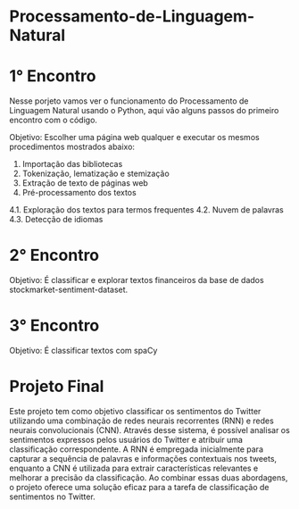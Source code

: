 # Processamento-de-Linguagem-Natural

# 1° Encontro

Nesse porjeto vamos ver o funcionamento do Processamento de Linguagem Natural usando o Python, aqui vão alguns passos do primeiro encontro com o código.

Objetivo: Escolher uma página web qualquer e executar os mesmos procedimentos mostrados abaixo:

1. Importação das bibliotecas
2. Tokenização, lematização e stemização
3. Extração de texto de páginas web
4. Pré-processamento dos textos

4.1. Exploração dos textos para termos frequentes
4.2. Nuvem de palavras
4.3. Detecção de idiomas

# 2° Encontro

Objetivo: É classificar e explorar textos financeiros da base de dados stockmarket-sentiment-dataset.

# 3° Encontro

Objetivo: É classificar  textos com spaCy

# Projeto Final

Este projeto tem como objetivo classificar os sentimentos do Twitter utilizando uma combinação de redes neurais recorrentes (RNN) e redes neurais convolucionais (CNN). Através desse sistema, é possível analisar os sentimentos expressos pelos usuários do Twitter e atribuir uma classificação correspondente. A RNN é empregada inicialmente para capturar a sequência de palavras e informações contextuais nos tweets, enquanto a CNN é utilizada para extrair características relevantes e melhorar a precisão da classificação. Ao combinar essas duas abordagens, o projeto oferece uma solução eficaz para a tarefa de classificação de sentimentos no Twitter.

